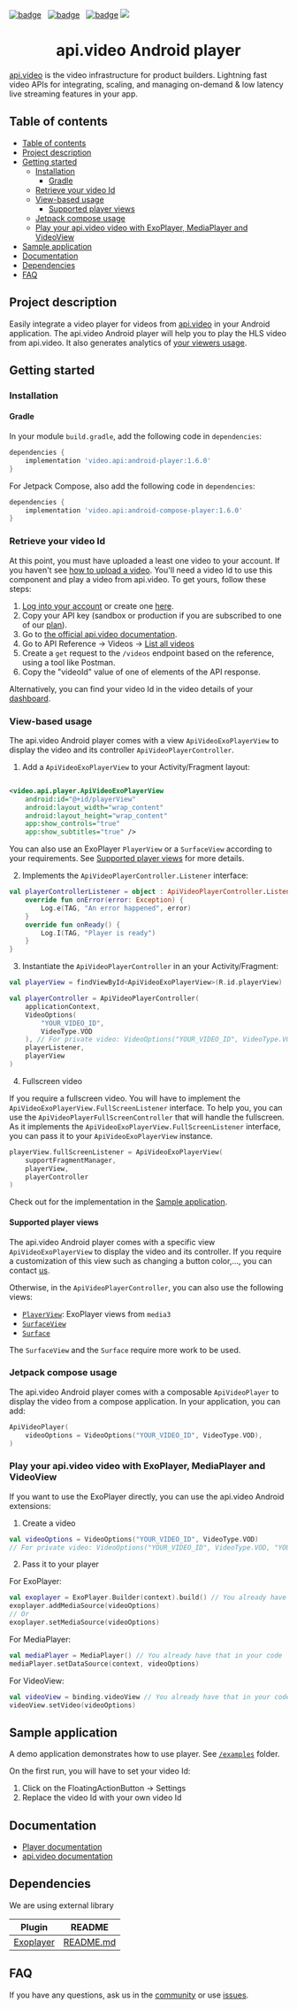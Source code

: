 <!--<documentation_excluded>-->
[![badge](https://img.shields.io/twitter/follow/api_video?style=social)](https://twitter.com/intent/follow?screen_name=api_video)
&nbsp; [![badge](https://img.shields.io/github/stars/apivideo/api.video-android-player?style=social)](https://github.com/apivideo/api.video-android-player)
&nbsp; [![badge](https://img.shields.io/discourse/topics?server=https%3A%2F%2Fcommunity.api.video)](https://community.api.video)
![](https://github.com/apivideo/.github/blob/main/assets/apivideo_banner.png)
<h1 align="center">api.video Android player</h1>

[api.video](https://api.video) is the video infrastructure for product builders. Lightning fast
video APIs for integrating, scaling, and managing on-demand & low latency live streaming features in
your app.

## Table of contents

- [Table of contents](#table-of-contents)
- [Project description](#project-description)
- [Getting started](#getting-started)
  - [Installation](#installation)
    - [Gradle](#gradle)
  - [Retrieve your video Id](#retrieve-your-video-id)
  - [View-based usage](#view-based-usage)
    - [Supported player views](#supported-player-views)
  - [Jetpack compose usage](#jetpack-compose-usage)
  - [Play your api.video video with ExoPlayer, MediaPlayer and VideoView](#play-your-apivideo-video-with-exoplayer-mediaplayer-and-videoview)
- [Sample application](#sample-application)
- [Documentation](#documentation)
- [Dependencies](#dependencies)
- [FAQ](#faq)

<!--</documentation_excluded>-->
<!--<documentation_only>
---
title: api.video Android Player
meta: 
  description: The official api.video Android Player component for api.video. [api.video](https://api.video/) is the video infrastructure for product builders. Lightning fast video APIs for integrating, scaling, and managing on-demand & low latency live streaming features in your app.
---

# api.video Android Player

[api.video](https://api.video/) is the video infrastructure for product builders. Lightning fast video APIs for integrating, scaling, and managing on-demand & low latency live streaming features in your app.

</documentation_only>-->
## Project description

Easily integrate a video player for videos from [api.video](https://api.video) in your Android
application.
The api.video Android player will help you to play the HLS video from api.video. It also generates
analytics of [your viewers usage](https://api.video/product/video-analytics/).

## Getting started

### Installation

#### Gradle

In your module `build.gradle`, add the following code in `dependencies`:

```groovy
dependencies {
    implementation 'video.api:android-player:1.6.0'
}
```

For Jetpack Compose, also add the following code in `dependencies`:

```groovy
dependencies {
    implementation 'video.api:android-compose-player:1.6.0'
}
```

### Retrieve your video Id

At this point, you must have uploaded a least one video to your account. If you haven't
see [how to upload a video](https://docs.api.video/vod/upload-a-video-regular-upload). You'll need
a video Id to use this component and play a video from api.video. To get yours, follow these steps:

1. [Log into your account](https://dashboard.api.video/login) or create
   one [here](https://dashboard.api.video/register).
2. Copy your API key (sandbox or production if you are subscribed to one of
   our [plan](https://api.video/pricing)).
3. Go to [the official api.video documentation](https://docs.api.video/).
4. Go to API Reference -> Videos -> [List all videos](https://docs.api.video/reference/api/Videos#list-all-video-objects)
5. Create a `get` request to the `/videos` endpoint based on the reference, using a tool like Postman.
6. Copy the "videoId" value of one of elements of the API response.

Alternatively, you can find your video Id in the video details of
your [dashboard](https://dashboard.api.video).

### View-based usage

The api.video Android player comes with a view `ApiVideoExoPlayerView` to display the video and its
controller `ApiVideoPlayerController`.

1. Add a `ApiVideoExoPlayerView` to your Activity/Fragment layout:

```xml

<video.api.player.ApiVideoExoPlayerView 
    android:id="@+id/playerView"
    android:layout_width="wrap_content" 
    android:layout_height="wrap_content"
    app:show_controls="true" 
    app:show_subtitles="true" />
```

You can also use an ExoPlayer `PlayerView` or a `SurfaceView` according to your requirements.
See [Supported player views](#supported-player-views) for more details.

2. Implements the `ApiVideoPlayerController.Listener` interface:

```kotlin
val playerControllerListener = object : ApiVideoPlayerController.Listener {
    override fun onError(error: Exception) {
        Log.e(TAG, "An error happened", error)
    }
    override fun onReady() {
        Log.I(TAG, "Player is ready")
    }
}
```

3. Instantiate the `ApiVideoPlayerController` in an your Activity/Fragment:

```kotlin
val playerView = findViewById<ApiVideoExoPlayerView>(R.id.playerView)

val playerController = ApiVideoPlayerController(
    applicationContext,
    VideoOptions(
        "YOUR_VIDEO_ID",
        VideoType.VOD
    ), // For private video: VideoOptions("YOUR_VIDEO_ID", VideoType.VOD, "YOUR_PRIVATE_VIDEO_TOKEN")
    playerListener,
    playerView
)
```

4. Fullscreen video

If you require a fullscreen video. You will have to implement
the `ApiVideoExoPlayerView.FullScreenListener` interface.
To help you, you can use the `ApiVideoPlayerFullScreenController` that will handle the fullscreen.
As it implements the `ApiVideoExoPlayerView.FullScreenListener` interface, you can pass it to
your `ApiVideoExoPlayerView` instance.

```kotlin
playerView.fullScreenListener = ApiVideoExoPlayerView(
    supportFragmentManager,
    playerView,
    playerController
)
```

Check out for the implementation in the [Sample application](#sample-application).

#### Supported player views

The api.video Android player comes with a specific view `ApiVideoExoPlayerView` to display the video
and its controller. If you require a customization of this view such as changing a button color,...,
you can contact [us](https://github.com/apivideo/api.video-android-player/issues).

Otherwise, in the `ApiVideoPlayerController`, you can also use the following views:

* [`PlayerView`](https://developer.android.com/reference/androidx/media3/ui/PlayerView): ExoPlayer
  views from `media3`
* [`SurfaceView`](https://developer.android.com/reference/android/view/SurfaceView)
* [`Surface`](https://developer.android.com/reference/android/view/Surface)

The `SurfaceView` and the `Surface` require more work to be used.

### Jetpack compose usage

The api.video Android player comes with a composable `ApiVideoPlayer` to display the video from a
compose application. In your application, you can add:

```kotlin
ApiVideoPlayer(
    videoOptions = VideoOptions("YOUR_VIDEO_ID", VideoType.VOD),
)
```

### Play your api.video video with ExoPlayer, MediaPlayer and VideoView

If you want to use the ExoPlayer directly, you can use the api.video Android extensions:

1. Create a video

```kotlin
val videoOptions = VideoOptions("YOUR_VIDEO_ID", VideoType.VOD)
// For private video: VideoOptions("YOUR_VIDEO_ID", VideoType.VOD, "YOUR_PRIVATE_VIDEO_TOKEN")
```

2. Pass it to your player

For ExoPlayer:

```kotlin
val exoplayer = ExoPlayer.Builder(context).build() // You already have that in your code
exoplayer.addMediaSource(videoOptions)
// Or
exoplayer.setMediaSource(videoOptions)
```

For MediaPlayer:

```kotlin
val mediaPlayer = MediaPlayer() // You already have that in your code
mediaPlayer.setDataSource(context, videoOptions)
```

For VideoView:

```kotlin
val videoView = binding.videoView // You already have that in your code
videoView.setVideo(videoOptions)
```

## Sample application

A demo application demonstrates how to use player.
See [`/examples`](https://github.com/apivideo/api.video-android-player/tree/main/examples)
folder.

On the first run, you will have to set your video Id:

1. Click on the FloatingActionButton -> Settings
2. Replace the video Id with your own video Id

## Documentation

* [Player documentation](https://apivideo.github.io/api.video-android-player/)
* [api.video documentation](https://docs.api.video)

## Dependencies

We are using external library

| Plugin                                           | README                                                  |
|--------------------------------------------------|---------------------------------------------------------|
| [Exoplayer](https://github.com/google/ExoPlayer) | [README.md](https://github.com/google/ExoPlayer#readme) |

## FAQ

If you have any questions, ask us in the [community](https://community.api.video) or
use [issues](https://github.com/apivideo/api.video-android-player/issues).
